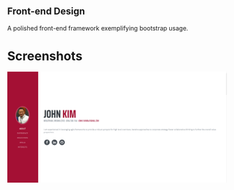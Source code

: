 ## Front-end Design

A polished front-end framework exemplifying bootstrap usage. 

# Screenshots

![About Page](/screenshots/about.png)
